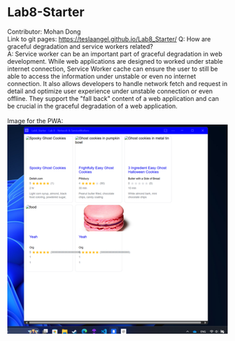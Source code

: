 # Lab8-Starter

Contributor: Mohan Dong \
Link to git pages: https://teslaangel.github.io/Lab8_Starter/
Q: How are graceful degradation and service workers related?\
A: Service worker can be an important part of graceful degradation in web development. While web applications are designed to worked under stable internet connection, Service Worker cache can ensure the user to still be able to access the information under unstable or even no internet connection. It also allows developers to handle network fetch and request in detail and optimize user experience under unstable connection or even offline. They support the "fall back" content of a web application and can be crucial in the graceful degradation of a web application.\
\
Image for the PWA:\
![pwa.png](./assets/images/pwa.png)
